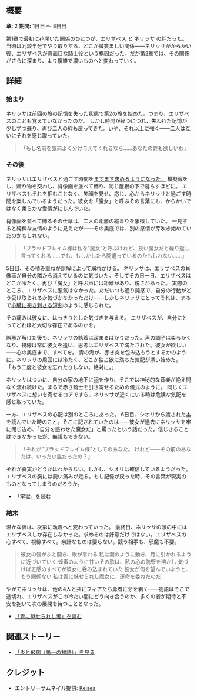 <!-- title: 青に魅せられし者 -->

<!-- quote: 私は青の魔女にすべてを託した -->

<!-- chapters: 1 -->

<!-- images: (エリザベスとネリッサの親しげな模擬戦), (エリザベスがネリッサの隣に自分の肖像画を飾る), (ネリッサがエリザベスに消えた肖像画について尋ねる), (とても親密で官能的な温泉シーン), (ネリッサの家の地下にある自分自身の祠) -->

<!-- model: false -->

## 概要

**章:** 2
**期間:** 1日目 ～ 8日目

第1章で最初に花開いた関係のひとつが、[エリザベス](#entry:liz-entry) と [ネリッサ](#entry:nerissa-entry) の絆だった。
当時は冗談半分でやり取りする、どこか微笑ましい関係――ネリッサがからかい役、エリザベスが真面目な騎士役という構図だった。だが第2章では、その関係がさらに深まり、より複雑で濃いものへと変わっていく。

## 詳細

### 始まり

ネリッサは前回の旅の記憶を失った状態で第2の旅を始めた。つまり、エリザベスのことも覚えていなかったのだ。
しかし時間が経つにつれ、失われた記憶が少しずつ蘇り、再び二人の絆も戻ってきた。いや、それ以上に強く――二人は互いにそれを感じ取っていた。

> 「もし名前を気前よく分け与えてくれるなら……あなたの姓も欲しいわ」

### その後

ネリッサはエリザベスと過ごす時間を[ますます求めるようになった。](https://www.youtube.com/live/vMdhvi8dHN4?si=WWtAxzz_Dz2_YNSr&t=6639)
模擬戦をし、贈り物を交わし、肖像画を並べて飾り、同じ屋根の下で暮らすほどに。
エリザベスもそれを拒むことなく、笑顔を見せ、応じ、心からネリッサと過ごす時間を楽しんでいるようだった。彼女を「魔女」と呼ぶその言葉にも、からかいではなく柔らかな愛情がにじんでいた。

肖像画を並べて飾るその仕草は、二人の距離の縮まりを象徴していた。
一見すると純粋な友情のように見えたが――その奥底では、別の感情が芽吹き始めていたのかもしれない。

> 「ブラッドフレイム様は私を“魔女”と呼ぶけれど、良い魔女だと繰り返し言ってくれる……でも、もしかしたら間違っているのかもしれない……」

5日目、その積み重ねが誤解によって崩れかける。
ネリッサは、エリザベスの肖像画が自分の隣から消えているのに気づいた。そしてその日一日、エリザベスはどこか冷たく、再び「魔女」と呼ぶ声には距離があり、鋭さがあった。
実際のところ、エリザベスに悪気はなかった。ただいつも通り鈍感で、自分の行動がどう受け取られるか気づかなかっただけ――しかしネリッサにとってそれは、まるで[心臓に突き刺さる短剣](https://www.youtube.com/live/m5VOeHvSgbI?si=BA_I8E4UbLYaQiSi&t=13972)のように感じられた。

その痛みは彼女に、はっきりとした気づきを与える。
エリザベスが、自分にとってどれほど大切な存在であるのかを。

誤解が解けた後も、ネリッサの執着は深まるばかりだった。声の調子は柔らかくなり、視線は常に彼女を追い、思考はエリザベスで満たされた。彼女が欲しい――心の奥底まで、すべてを。
青の海が、赤き炎を包み込もうとするかのように。ネリッサの周囲には冷たく、どこか独占欲に満ちた気配が漂い始めた。
「もう二度と彼女を忘れたりしない。絶対に。」

ネリッサはついに、自分の家の地下に[祠](https://www.youtube.com/live/MXqotm_8_Hc?si=kdmzoA4BNcV-VPO7&t=231)を作り、そこでは神秘的な音楽が絶え間なく流れ続けた。まるで赤き騎士を引き寄せるための儀式のように。
同じくエリザベスに想いを寄せるロアですら、ネリッサが近くにいる時は危険な気配を感じ取っていた。

一方、エリザベスの心配は別のところにあった。
6日目、シオリから渡された[本](https://www.youtube.com/live/uEB2dIe37oo?si=6E-r2kSyXFeSXW_-&t=24060)を読んでいた時のこと。そこに記されていたのは――彼女が過去にネリッサを牢に閉じ込め、「自分を惑わせた魔女だ」と罵ったという話だった。信じきることはできなかったが、無視もできない。

> 「それが“ブラッドフレイム様”としてのあなた。
> けれど――その前のあなたは、いったい誰だったの？」

それが真実かどうかはわからない。しかし、シオリは確信しているようだった。
エリザベスの胸には鋭い痛みが走る。もし記憶が戻った時、その言葉が現実のものとなってしまうのだろうか。

- [「牢獄」を読む](#text:the-cell)

### 結末

温かな絆は、次第に執着へと変わっていった。
最終日、ネリッサの頭の中にはエリザベスしか存在しなかった。求めるのは好意だけではない。エリザベスの心すべて、視線すべて。余計なものは要らない。競う相手も、邪魔も不要。

> 彼女の唇がふと開き、歌が零れる
> 私は潮のように動き、月に引かれるように近づいていく
> 蜂蜜のように甘いその歌は、私の心の防壁を溶かし
> 気づけば五感のすべてが彼女に呑み込まれていた
> 彼女が何を望んでいようと、もう関係ない
> 私は青に魅せられし魔女に、運命を委ねたのだ

やがてネリッサは、他の4人と共にフィアたち勇者に牙を剥く――物語はそこで途切れ、エリザベスがこの冷たい闇にどう向き合うのか、多くの者が期待と不安を抱いて次の展開を待つこととなった。

- [「青に魅せられし者」を読む](#text:maven-in-blue)

## 関連ストーリー

- [「炎と飛翔（第一の物語）」を見る](#entry:fire-and-flight-entry)

## クレジット

- エントリーサムネイル提供: [Keisea](https://x.com/keiseeaaa/status/1921816580691726507)
